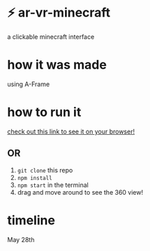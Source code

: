 # ⚡ ar-vr-minecraft
a clickable minecraft interface

# how it was made
using A-Frame

# how to run it
[check out this link to see it on your browser!]()
## OR 
1. ```git clone``` this repo 
2. ```npm install```
3. ```npm start``` in the terminal
4. drag and move around to see the 360 view!

# timeline
May 28th
